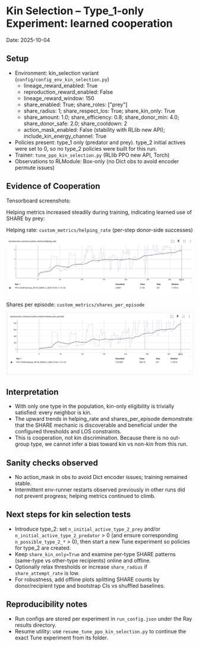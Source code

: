 # Kin Selection – Type_1-only Experiment: learned cooperation

Date: 2025-10-04

## Setup

- Environment: kin_selection variant (`config/config_env_kin_selection.py`)
  - lineage_reward_enabled: True
  - reproduction_reward_enabled: False
  - lineage_reward_window: 150
  - share_enabled: True; share_roles: ["prey"]
  - share_radius: 1; share_respect_los: True; share_kin_only: True
  - share_amount: 1.0; share_efficiency: 0.8; share_donor_min: 4.0; share_donor_safe: 2.0; share_cooldown: 2
  - action_mask_enabled: False (stability with RLlib new API); include_kin_energy_channel: True
- Policies present: type_1 only (predator and prey). type_2 initial actives were set to 0, so no type_2 policies were built for this run.
- Trainer: `tune_ppo_kin_selection.py` (RLlib PPO new API, Torch)
- Observations to RLModule: Box-only (no Dict obs to avoid encoder permute issues)

## Evidence of Cooperation

Tensorboard screenshots:

Helping metrics increased steadily during training, indicating learned use of SHARE by prey:

Helping rate: `custom_metrics/helping_rate` (per-step donor-side successes)

![Helping rate](../../../../../assets/images/kin_selection/helping_rate_type1_only.png)

Shares per episode: `custom_metrics/shares_per_episode`

![Shares per episode](../../../../../assets/images/kin_selection/shares_per_episode_type1_only.png)

## Interpretation

- With only one type in the population, kin-only eligibility is trivially satisfied: every neighbor is kin.
- The upward trends in helping_rate and shares_per_episode demonstrate that the SHARE mechanic is discoverable and beneficial under the configured thresholds and LOS constraints.
- This is cooperation, not kin discrimination. Because there is no out-group type, we cannot infer a bias toward kin vs non-kin from this run.

## Sanity checks observed

- No action_mask in obs to avoid Dict encoder issues; training remained stable.
- Intermittent env-runner restarts observed previously in other runs did not prevent progress; helping metrics continued to climb.

## Next steps for kin selection tests

- Introduce type_2: set `n_initial_active_type_2_prey` and/or `n_initial_active_type_2_predator` > 0 (and ensure corresponding `n_possible_type_2_*` > 0), then start a new Tune experiment so policies for type_2 are created.
- Keep `share_kin_only=True` and examine per-type SHARE patterns (same-type vs other-type recipients) online and offline.
- Optionally relax thresholds or increase `share_radius` if `share_attempt_rate` is low.
- For robustness, add offline plots splitting SHARE counts by donor/recipient type and bootstrap CIs vs shuffled baselines.

## Reproducibility notes

- Run configs are stored per experiment in `run_config.json` under the Ray results directory.
- Resume utility: use `resume_tune_ppo_kin_selection.py` to continue the exact Tune experiment from its folder.
